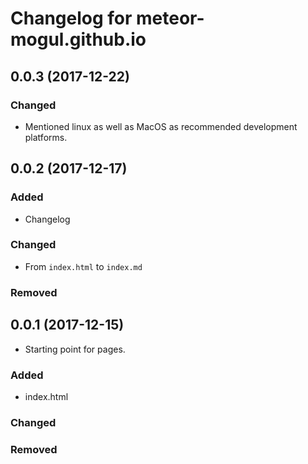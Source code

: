 # Changelog for meteor-mogul.github.io

## 0.0.3 (2017-12-22)

### Changed
- Mentioned linux as well as MacOS as recommended development platforms.

## 0.0.2 (2017-12-17)

### Added
- Changelog

### Changed
- From `index.html` to `index.md`

### Removed

## 0.0.1 (2017-12-15)
- Starting point for pages.

### Added
- index.html

### Changed
### Removed
